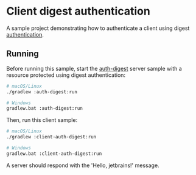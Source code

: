 # Client digest authentication

A sample project demonstrating how to authenticate a client using digest [authentication](https://ktor.io/docs/auth.html).

## Running

Before running this sample, start the [auth-digest](../auth-digest) server sample with a resource protected using digest authentication:

```bash
# macOS/Linux
./gradlew :auth-digest:run

# Windows
gradlew.bat :auth-digest:run
```

Then, run this client sample:

```bash
# macOS/Linux
./gradlew :client-auth-digest:run

# Windows
gradlew.bat :client-auth-digest:run
```

A server should respond with the 'Hello, jetbrains!' message.